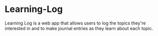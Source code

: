 # Learning-Log
Learning Log is a web app that allows users to log the topics they're interested in and to make journal entries as they learn about each topic.
